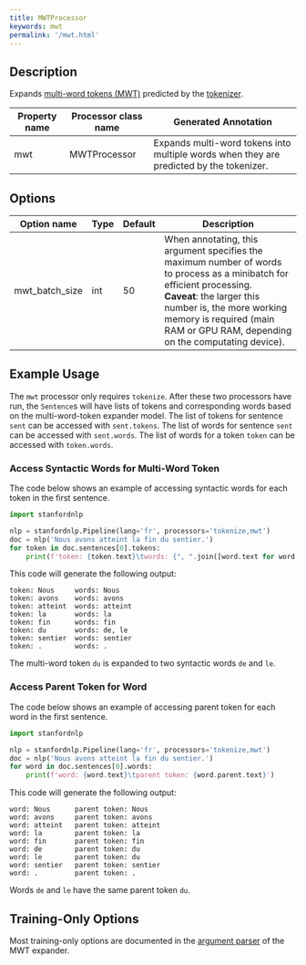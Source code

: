 ```yaml
---
title: MWTProcessor
keywords: mwt
permalink: '/mwt.html'
---
```


## Description

Expands [multi-word tokens (MWT)](https://universaldependencies.org/u/overview/tokenization.html) predicted by the [tokenizer](tokenize.md). 

| Property name | Processor class name | Generated Annotation |
| --- | --- | --- |
| mwt | MWTProcessor | Expands multi-word tokens into multiple words when they are predicted by the tokenizer. | 

## Options

| Option name | Type | Default | Description |
| --- | --- | --- | --- |
| mwt_batch_size | int | 50 | When annotating, this argument specifies the maximum number of words to process as a minibatch for efficient processing. <br>**Caveat**: the larger this number is, the more working memory is required (main RAM or GPU RAM, depending on the computating device). |

## Example Usage

The `mwt` processor only requires `tokenize`.  After these two processors have run, the `Sentence`s will have 
lists of tokens and corresponding words based on the multi-word-token expander model.  The list of tokens for
sentence `sent` can be accessed with `sent.tokens`.  The list of words for sentence `sent` can be accessed with
`sent.words`.  The list of words for a token `token` can be accessed with `token.words`.  

### Access Syntactic Words for Multi-Word Token

The code below shows an example of accessing syntactic words for each token in the first sentence.

```python
import stanfordnlp

nlp = stanfordnlp.Pipeline(lang='fr', processors='tokenize,mwt')
doc = nlp('Nous avons atteint la fin du sentier.')
for token in doc.sentences[0].tokens:
    print(f'token: {token.text}\twords: {", ".join([word.text for word in token.words])}')
```

This code will generate the following output:

```
token: Nous     words: Nous
token: avons    words: avons
token: atteint  words: atteint
token: la       words: la
token: fin      words: fin
token: du       words: de, le
token: sentier  words: sentier
token: .        words: .
```

The multi-word token `du` is expanded to two syntactic words `de` and `le`.

### Access Parent Token for Word

The code below shows an example of accessing parent token for each word in the first sentence.

```python
import stanfordnlp

nlp = stanfordnlp.Pipeline(lang='fr', processors='tokenize,mwt')
doc = nlp('Nous avons atteint la fin du sentier.')
for word in doc.sentences[0].words:
    print(f'word: {word.text}\tparent token: {word.parent.text}')
```

This code will generate the following output:

```
word: Nous      parent token: Nous
word: avons     parent token: avons
word: atteint   parent token: atteint
word: la        parent token: la
word: fin       parent token: fin
word: de        parent token: du
word: le        parent token: du
word: sentier   parent token: sentier
word: .         parent token: .
```

Words `de` and `le` have the same parent token `du`.

## Training-Only Options

Most training-only options are documented in the [argument parser](https://github.com/stanfordnlp/stanfordnlp/blob/master/stanfordnlp/models/mwt_expander.py#L22) of the MWT expander.
